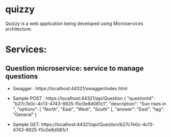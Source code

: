 # quizzy

Quizzy is a web application being developed using Microservices architecture.

# Services:

## Question microservice: service to manage questions
  - Swagger : https://localhost:44321/swagger/index.html
  - Sample POST : https://localhost:44321/api/Question
    {
        "questionId": "b27c7e0c-4c13-4743-8925-f5c0e8d081c1",
        "description": "Sun rises in ",
        "options": [
            "North", "East", "West", "South"
        ],
        "answer": "East",
        "tag": "General"
    }

  - Sample GET: https://localhost:44321/api/Question/b27c7e0c-4c13-4743-8925-f5c0e8d081c1
